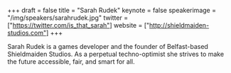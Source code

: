 +++
draft = false
title = "Sarah Rudek"
keynote = false
speakerimage = "/img/speakers/sarahrudek.jpg"
twitter = ["https://twitter.com/is_that_sarah"]
website = ["http://shieldmaiden-studios.com"]
+++

Sarah Rudek is a games developer and the founder of Belfast-based Shieldmaiden Studios. As a perpetual techno-optimist she strives to make the future accessible, fair, and smart for all.